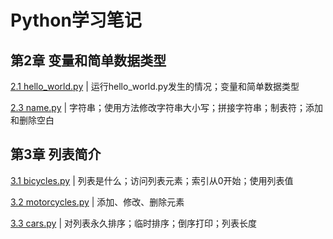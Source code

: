 # Python学习笔记

## 第2章 变量和简单数据类型

[2.1 hello_world.py](https://github.com/baoyg/python/blob/main/02/2.1%20hello_world.py) | 运行hello_world.py发生的情况；变量和简单数据类型

[2.3 name.py](https://github.com/baoyg/python/blob/main/02/2.3%20name.py) | 字符串；使用方法修改字符串大小写；拼接字符串；制表符；添加和删除空白

## 第3章 列表简介

[3.1 bicycles.py](https://github.com/baoyg/python/blob/main/03/3.1%20bicycles.py) | 列表是什么；访问列表元素；索引从0开始；使用列表值

[3.2 motorcycles.py](https://github.com/baoyg/python/blob/main/03/3.2%20motorcycles.py) | 添加、修改、删除元素

[3.3 cars.py](https://github.com/baoyg/python/blob/main/03/3.3%20cars.py) | 对列表永久排序；临时排序；倒序打印；列表长度